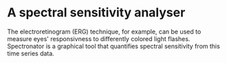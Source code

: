 # A spectral sensitivity analyser

The electroretinogram (ERG) technique, for example,
can be used to measure eyes' responsivness to differently colored light flashes.
Spectronator is a graphical tool that quantifies spectral sensitivity from
this time series data.
